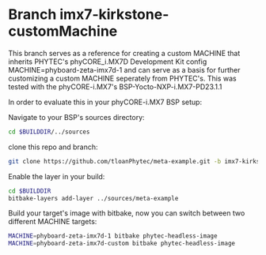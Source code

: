 # Branch imx7-kirkstone-customMachine

This branch serves as a reference for creating a custom MACHINE that inherits PHYTEC's phyCORE_i.MX7D Development Kit config MACHINE=phyboard-zeta-imx7d-1 and can serve as a basis for further customizing a custom MACHINE seperately from PHYTEC's.
This was tested with the phyCORE-i.MX7's BSP-Yocto-NXP-i.MX7-PD23.1.1

In order to evaluate this in your phyCORE-i.MX7 BSP setup:

Navigate to your BSP's sources directory: 

```sh
cd $BUILDDIR/../sources
```

clone this repo and branch: 

```sh
git clone https://github.com/tloanPhytec/meta-example.git -b imx7-kirkstone-customMachine
```

Enable the layer in your build: 

```sh
cd $BUILDDIR
bitbake-layers add-layer ../sources/meta-example
```

Build your target's image with bitbake, now you can switch between two different MACHINE targets:

```sh
MACHINE=phyboard-zeta-imx7d-1 bitbake phytec-headless-image
MACHINE=phyboard-zeta-imx7d-custom bitbake phytec-headless-image
```
